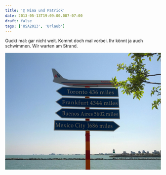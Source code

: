 ```yaml
---
title: '@ Nina und Patrick'
date: 2013-05-13T19:09:00.007-07:00
draft: false
tags: ['USA2013', 'Urlaub']
---
```


Guckt mal: gar nicht weit. Kommt doch mal vorbei. Ihr könnt ja auch schwimmen. Wir warten am Strand.  

![](/urlaub11to15-images/13/IMG_20130513_141901.jpg)